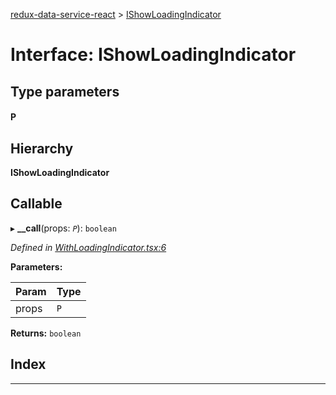 [redux-data-service-react](../README.md) > [IShowLoadingIndicator](../interfaces/ishowloadingindicator.md)

# Interface: IShowLoadingIndicator

## Type parameters
#### P 
## Hierarchy

**IShowLoadingIndicator**

## Callable
▸ **__call**(props: *`P`*): `boolean`

*Defined in [WithLoadingIndicator.tsx:6](https://github.com/Rediker-Software/redux-data-service-react/blob/2c860bf/src/WithLoadingIndicator.tsx#L6)*

**Parameters:**

| Param | Type |
| ------ | ------ |
| props | `P` |

**Returns:** `boolean`

## Index

---

